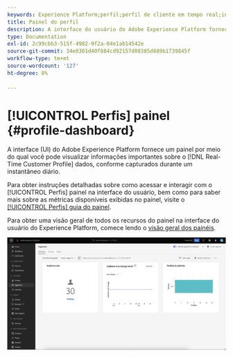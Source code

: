 ```yaml
---
keywords: Experience Platform;perfil;perfil de cliente em tempo real;interface do usuário;UI;personalização;painel de perfis;painel;profile;profile dashboard
title: Painel do perfil
description: A interface do usuário do Adobe Experience Platform fornece um painel por meio do qual você pode exibir informações importantes sobre os dados do Perfil do cliente em tempo real.
type: Documentation
exl-id: 2c99cbb3-515f-4982-9f2a-84e1ab14542e
source-git-commit: 34e0381d40f884cd92157d08385d889b1739845f
workflow-type: tm+mt
source-wordcount: '127'
ht-degree: 0%

---
```


# [!UICONTROL Perfis] painel {#profile-dashboard}

A interface (UI) do Adobe Experience Platform fornece um painel por meio do qual você pode visualizar informações importantes sobre o [!DNL Real-Time Customer Profile] dados, conforme capturados durante um instantâneo diário.

Para obter instruções detalhadas sobre como acessar e interagir com o [!UICONTROL Perfis] painel na interface do usuário, bem como para saber mais sobre as métricas disponíveis exibidas no painel, visite o [[!UICONTROL Perfis] guia do painel](../../dashboards/guides/profiles.md).

Para obter uma visão geral de todos os recursos do painel na interface do usuário do Experience Platform, comece lendo o [visão geral dos painéis](../../dashboards/home.md).

![O painel Perfil é exibido.](../images/profile-dashboard/dashboard-overview.png)
